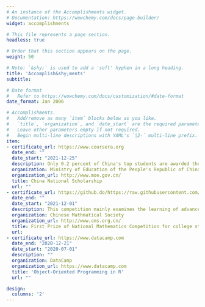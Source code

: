 ```yaml
---
# An instance of the Accomplishments widget.
# Documentation: https://wowchemy.com/docs/page-builder/
widget: accomplishments

# This file represents a page section.
headless: true

# Order that this section appears on the page.
weight: 50

# Note: `&shy;` is used to add a 'soft' hyphen in a long heading.
title: 'Accomplish&shy;ments'
subtitle:

# Date format
#   Refer to https://wowchemy.com/docs/customization/#date-format
date_format: Jan 2006

# Accomplishments.
#   Add/remove as many `item` blocks below as you like.
#   `title`, `organization`, and `date_start` are the required parameters.
#   Leave other parameters empty if not required.
#   Begin multi-line descriptions with YAML's `|2-` multi-line prefix.
item:
- certificate_url: https://www.coursera.org
  date_end: ""
  date_start: "2021-12-25"
  description: Only 0.2 percent of China's top students are awarded the honor every year.
  organization: Ministry of Education of the People's Republic of China
  organization_url: http://www.moe.gov.cn/
  title: China National Scholarship
  url: ""
- certificate_url: https://github.do/https://raw.githubusercontent.com/cafferychen777/caffery-s-homepage/master/data/%E6%95%B0%E7%AB%9E%E5%A5%96%E7%8A%B6.pdf
  date_end: ""
  date_start: "2021-12-01"
  description: This competition mainly examines the learning of advanced mathematics, advanced algebra, probability theory and mathematical statistics.
  organization: Chinese Mathmatical Society
  organization_url: http://www.cms.org.cn/
  title: First Prize of National Mathematics Competition for college students in Guangdong Province
  url: 
- certificate_url: https://www.datacamp.com
  date_end: "2020-12-21"
  date_start: "2020-07-01"
  description: ""
  organization: DataCamp
  organization_url: https://www.datacamp.com
  title: 'Object-Oriented Programming in R'
  url: ""

design:
  columns: '2' 
---
```

